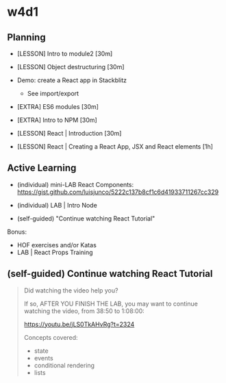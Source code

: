 
# w4d1


## Planning

- [LESSON] Intro to module2 [30m]

- [LESSON] Object destructuring [30m]

- Demo: create a React app in Stackblitz
  - See import/export

- [EXTRA] ES6 modules [30m]

- [EXTRA] Intro to NPM [30m]

- [LESSON] React | Introduction [30m]

- [LESSON] React | Creating a React App, JSX and React elements [1h]



## Active Learning

- (individual) mini-LAB React Components: https://gist.github.com/luisjunco/5222c137b8cf1c6d41933711267cc329

<!-- 
@todo: 
- create repo
- add solutions
- improve iterations (eg. add bonus with some css)
-->

- (individual) LAB | Intro Node

- (self-guided) "Continue watching React Tutorial"


Bonus:
- HOF exercises and/or Katas
- LAB | React Props Training



<!-- 

Review planning w4d1.
Consider:
- intro to props (eg. a self-guided video)
- "LAB React Props Training" as mandatory w4d1 ?

-->


## (self-guided) Continue watching React Tutorial


> Did watching the video help you?
> 
> If so, AFTER YOU FINISH THE LAB, you may want to continue watching the video, from 38:50 to 1:08:00:
> 
> https://youtu.be/jLS0TkAHvRg?t=2324
> 
> Concepts covered:
> - state 
> - events
> - conditional rendering 
> - lists

